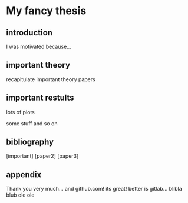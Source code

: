 # My fancy thesis

## introduction
I was motivated because...

## important theory
recapitulate important theory papers

## important restults
lots of plots

some stuff and so on

## bibliography
[important]
[paper2]
[paper3]

## appendix

Thank you very much...
and github.com! its great!
better is gitlab...
blibla blub
ole ole
